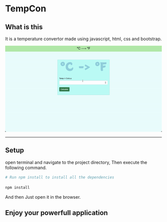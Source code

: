 # TempCon

## What is this

It is a temperature convertor made using javascript, html, css and bootstrap.

![demo](./images/demo.gif)

---

## Setup

open terminal and navigate to the project directory, Then execute the following command.

```sh
# Run npm install to install all the dependencies

npm install
```

And then Just open it in the browser.

## Enjoy your powerfull application
